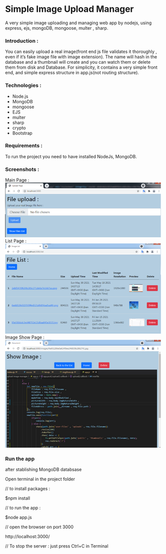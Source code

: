 # Simple Image Upload Manager
A very simple image uploading and managing web app by nodejs, using express, ejs, mongoDB, mongoose, multer , sharp.

### Introduction :
You can easily upload a real image(front end js file validates it thoroughly , even if it’s fake image file with image extension).
The name will hash in the database and a thumbnail will create and you can watch them or delete them from disk and Database.
For simplicity, it contains a very simple front end, and simple express structure in app.js(not routing structure).


### Technologies :
* Node.js
* MongoDB
* mongoose
* EJS
* multer
* sharp
* crypto
* Bootstrap


### Requirements :
To run the project you need to have installed NodeJs, MongoDB.

### Screenshots :
Main Page :
![Example screenshot](./gitIMG/mainPage.png)
List Page :
![Example screenshot](./gitIMG/listPage.png)
Image Show Page :
![Example screenshot](./gitIMG/showPage.png)

### Run the app
after stablishing MongoDB databsase


Open terminal in the project folder


// to install packages :

$npm install

// to run the app :

$node app.js

// open the browser on port 3000

http://localhost:3000/

// To stop the server :
just press Ctrl+C in Terminal

